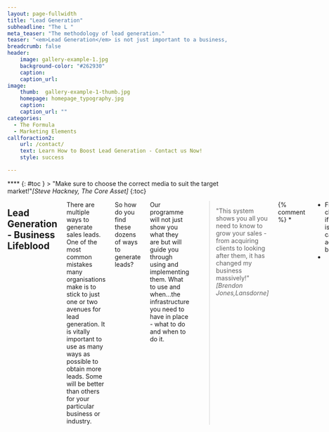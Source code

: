 ```yaml
---
layout: page-fullwidth
title: "Lead Generation"
subheadline: "The L "
meta_teaser: "The methodology of lead generation."
teaser: "<em>Lead Generation</em> is not just important to a business, it is critical.  Leads are the lifeblood of a company because they develop into sales."
breadcrumb: false
header:
    image: gallery-example-1.jpg
    background-color: "#262930"
    caption:
    caption_url:
image:
    thumb:  gallery-example-1-thumb.jpg
    homepage: homepage_typography.jpg
    caption:
    caption_url: ""
categories:
  - The Formula
  - Marketing Elements
callforaction2:
    url: /contact/
    text: Learn How to Boost Lead Generation - Contact us Now!
    style: success

---
```

<div id="header-home">
    <div class="row">
        <div class="small-12 columns">
        </div><!-- /.medium-4.columns -->
    </div><!-- /.row -->
</div><!-- /#header-home -->
<!--more-->
<div class="row">
<div class="medium-4 medium-push-8 columns" markdown="1">
<div class="panel radius" markdown="1">
****
{: #toc }
> <span class="teaser">"Make sure to choose the correct media to suit the target market!"</span><cite>[Steve Hackney, The Core Asset]</cite>
{:toc}
</div>
</div><!-- /.medium-4.columns -->

<div class="medium-8 medium-pull-4 columns" markdown="1">

## Lead Generation - Business Lifeblood

There are multiple ways to generate sales leads.  One of the most common mistakes many organisations make is to stick to just one or two avenues for lead generation.  It is vitally important to use as many ways as possible to obtain more leads.  Some will be better than others for your particular business or industry.  

So how do you find these dozens of ways to generate leads?  

Our programme will not just show you what they are but will guide you through using and implementing them.  What to use and when...the infrastructure you need to have in place - what to do and when to do it.

> <span class="teaser">"This system shows you all you need to know to grow your sales - from acquiring clients to looking after them, it has changed my business massively!"</span><cite>[Brendon Jones,Lansdorne]</cite>

{% comment %}
*
* First check, if there is a call for action-button
*
{% endcomment %}

{% if page.callforaction.url contains 'http' %}
{% assign url = '' %}
{% else %}
{% capture url %}{{ site.url }}{{ site.baseurl }}{% endcapture %}
{% endif %}

{% if page.callforaction %}
    <div class="row t60 b60">
        <div class="small-12 text-center columns">
            <a class="button large radius {{ page.callforaction.style }}" href="{{ url }}{{ page.callforaction.url }}"{% if page.callforaction.url contains 'http' %} target="_blank" {% endif %}>{{ page.callforaction.text }}</a>
        </div><!-- /.small-12.columns -->
    </div><!-- /.row -->
{% endif %}


 <hr>
  <!-- Display list of blog posts - marketing components -->
 <div class="medium-10 columns">
         <p><strong>{{ site.data.language.more_articles }}</strong></p>
         {% include list-posts entries='8' offset='0' %}
 </div><!-- /.medium-10.columns -->


</div><!-- /.medium-8.columns -->
</div><!-- /.row -->
